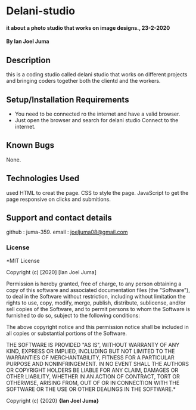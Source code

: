 # Delani-studio
#### it about a photo studio that works on image designs., 23-2-2020
#### By **Ian Joel Juma**
## Description
this is a coding studio called delani studio that works on different projects and bringing coders together both the clientd and the workers. 
## Setup/Installation Requirements
* You need to be connected ro the internet and have a valid browser.
* Just open the browser and search for delani studio
Connect to the internet.
## Known Bugs
None. 
## Technologies Used
used
HTML to creat the page.
CSS to style the page.
JavaScript to get the page responsive on clicks and submitions.
## Support and contact details
github : juma-359.
email : joeljuma08@gmail.com
### License
*MIT License

Copyright (c) [2020] [Ian Joel Juma]

Permission is hereby granted, free of charge, to any person obtaining a copy
of this software and associated documentation files (the "Software"), to deal
in the Software without restriction, including without limitation the rights
to use, copy, modify, merge, publish, distribute, sublicense, and/or sell
copies of the Software, and to permit persons to whom the Software is
furnished to do so, subject to the following conditions:

The above copyright notice and this permission notice shall be included in all
copies or substantial portions of the Software.

THE SOFTWARE IS PROVIDED "AS IS", WITHOUT WARRANTY OF ANY KIND, EXPRESS OR
IMPLIED, INCLUDING BUT NOT LIMITED TO THE WARRANTIES OF MERCHANTABILITY,
FITNESS FOR A PARTICULAR PURPOSE AND NONINFRINGEMENT. IN NO EVENT SHALL THE
AUTHORS OR COPYRIGHT HOLDERS BE LIABLE FOR ANY CLAIM, DAMAGES OR OTHER
LIABILITY, WHETHER IN AN ACTION OF CONTRACT, TORT OR OTHERWISE, ARISING FROM,
OUT OF OR IN CONNECTION WITH THE SOFTWARE OR THE USE OR OTHER DEALINGS IN THE
SOFTWARE.*

Copyright (c) {2020} **{Ian Joel Juma}**
